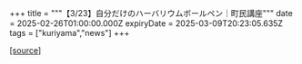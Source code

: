 +++
title = """【3/23】自分だけのハーバリウムボールペン｜町民講座"""
date = 2025-02-26T01:00:00.000Z
expiryDate = 2025-03-09T20:23:05.635Z
tags = ["kuriyama","news"]
+++


[[source]](https://www.town.kuriyama.hokkaido.jp/site/tyouminkouza/30130.html)
